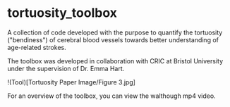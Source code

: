 # tortuosity_toolbox

A collection of code developed with the purpose to quantify the tortuosity ("bendiness") of cerebral blood vessels towards better understanding of age-related strokes.

The toolbox was developed in collaboration with CRIC at Bristol University under the supervision of Dr. Emma Hart.

!(Tool)[Tortuosity Paper Image/Figure 3.jpg]

For an overview of the toolbox, you can view the walthough mp4 video.
